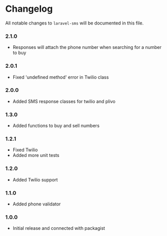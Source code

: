 # Changelog

All notable changes to `laravel-sms` will be documented in this file.

### 2.1.0
- Responses will attach the phone number when searching for a number to buy

### 2.0.1
- Fixed 'undefined method' error in Twilio class

### 2.0.0
- Added SMS response classes for twilio and plivo

### 1.3.0
- Added functions to buy and sell numbers
	
### 1.2.1
- Fixed Twilio
- Added more unit tests

### 1.2.0
- Added Twilio support

### 1.1.0
- Added phone validator

### 1.0.0
- Initial release and connected with packagist
